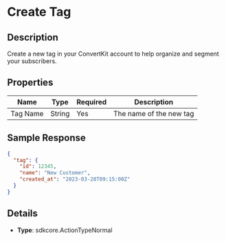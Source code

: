 # Create Tag

## Description

Create a new tag in your ConvertKit account to help organize and segment your subscribers.

## Properties

| Name | Type | Required | Description |
|------|------|----------|-------------|
| Tag Name | String | Yes | The name of the new tag |

## Sample Response

```json
{
  "tag": {
    "id": 12345,
    "name": "New Customer",
    "created_at": "2023-03-20T09:15:00Z"
  }
}
```

## Details

- **Type**: sdkcore.ActionTypeNormal